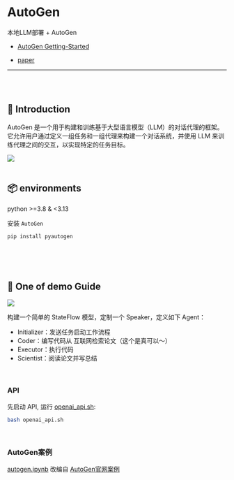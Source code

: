 # AutoGen

本地LLM部署 + AutoGen

- [AutoGen Getting-Started](https://microsoft.github.io/autogen/docs/Getting-Started)

- [paper](https://arxiv.org/abs/2308.08155)

---

<br>
<br>


## 📖 Introduction

AutoGen 是一个用于构建和训练基于大型语言模型（LLM）的对话代理的框架。它允许用户通过定义一组任务和一组代理来构建一个对话系统，并使用 LLM 来训练代理之间的交互，以实现特定的任务目标。

<img src='https://github.com/yyhchen/LLM-Application/blob/main/assets/autogen_intro.png'>


<br>
<br>


## 📦 environments
python >=3.8 & <3.13

安装 `AutoGen`
```sh
pip install pyautogen
```


<br>
<br>
<br>


## 🔨 One of demo Guide

<img src="https://github.com/yyhchen/LLM-Application/blob/main/assets/autogen_speaker.png">

构建一个简单的 StateFlow 模型，定制一个 Speaker，定义如下 Agent：
- Initializer：发送任务启动工作流程
- Coder：编写代码从 互联网检索论文（这个是真可以～）
- Executor：执行代码
- Scientist：阅读论文并写总结

<br>

### API

先启动 API, 运行 [openai_api.sh](https://github.com/yyhchen/LLM-Application/tree/main/AutoGen/openai_api.sh):

```sh
bash openai_api.sh
```

<br>

### AutoGen案例

[autogen.ipynb](https://github.com/yyhchen/LLM-Application/tree/main/AutoGen/autogen.ipynb) 改编自 [AutoGen官网案例](https://microsoft.github.io/autogen/docs/topics/groupchat/customized_speaker_selection) 

